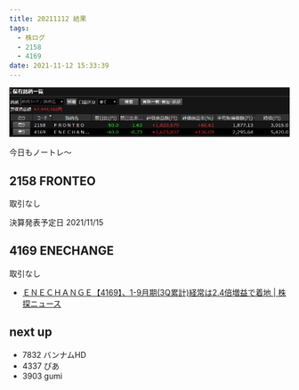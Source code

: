 ```yaml
---
title: 20211112 結果
tags:
  - 株ログ
  - 2158
  - 4169
date: 2021-11-12 15:33:39
---
```


![i](/kab/img/20211112000.png)

今日もノートレ～

## 2158 FRONTEO

取引なし

決算発表予定日 2021/11/15

## 4169 ENECHANGE

取引なし

- [ＥＮＥＣＨＡＮＧＥ【4169】、1-9月期(3Q累計)経常は2.4倍増益で着地 | 株探ニュース](https://kabutan.jp/stock/news?code=4169&b=k202111120359)

## next up

- 7832 バンナムHD
- 4337 ぴあ
- 3903 gumi
